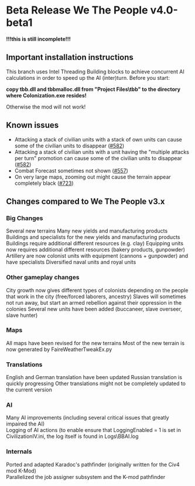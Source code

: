 # Beta Release We The People v4.0-beta1
**!!!this is still incomplete!!!**

## Important installation instructions
This branch uses Intel Threading Building blocks to achieve concurrent AI calculations in order to speed up the AI (inter)turn. 
Before you start:

**copy tbb.dll and tbbmalloc.dll from "Project Files\tbb" to the directory where Colonization.exe resides!**

Otherwise the mod will not work!

## Known issues
* Attacking a stack of civilian units with a stack of own units can cause some of the civilian units to disappear ([#582](https://github.com/We-the-People-civ4col-mod/Mod/issues/582))
* Attacking a stack of civilian units with a unit having the "multiple attacks per turn" promotion can cause some of the civilian units to disappear ([#582](https://github.com/We-the-People-civ4col-mod/Mod/issues/582))
* Combat Forecast sometimes not shown ([#557](https://github.com/We-the-People-civ4col-mod/Mod/issues/557))
* On very large maps, zooming out might cause the terrain appear completely black ([#723](https://github.com/We-the-People-civ4col-mod/Mod/issues/723))


## Changes compared to We The People v3.x
### Big Changes
Several new terrains
Many new yields and manufacturing products
Buildings and specialists for the new yields and manufacturing products
Buildings require additional different resources (e.g. clay)
Equipping units now requires additional different resources (bakery products, gunpowder)
Artillery are now colonist units with equipment (cannons + gunpowder) and have specialists
Diversified naval units and royal units

### Other gameplay changes
City growth now gives different types of colonists depending on the people that work in the city (free/forced laborers, ancestry)
Slaves will sometimes not run away, but start an armed rebellion against their oppression in the colonies
Several new units have been added (buccaneer, slave overseer, slave hunter)

### Maps
All maps have been revised for the new terrains
Most of the new terrain is now generated by FaireWeatherTweakEx.py  

### Translations
English and German translation have been updated
Russian translation is quickly progressing
Other translations might not be completely updated to the current version

### AI
Many AI improvements (including several critical issues that greatly impaired the AI)  
Logging of AI actions (to enable ensure that LoggingEnabled = 1 is set in CivilizationIV.ini, the log itself is found in Logs\BBAI.log  

### Internals
Ported and adapted Karadoc's pathfinder (originally written for the Civ4 mod K-Mod)  
Parallelized the job assigner subsystem and the K-mod pathfinder
